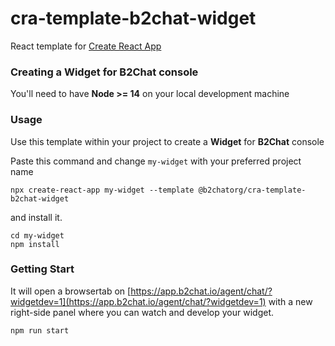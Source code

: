 # cra-template-b2chat-widget

React template for [Create React App](https://github.com/facebook/create-react-app)

### Creating a Widget for B2Chat console

You'll need to have **Node >= 14** on your local development machine

### Usage

Use this template within your project to create a **Widget** for **B2Chat** console

Paste this command and change `my-widget` with your preferred project name

```
npx create-react-app my-widget --template @b2chatorg/cra-template-b2chat-widget
```

and install it.

```
cd my-widget
npm install
```

### Getting Start

It will open a browsertab on [https://app.b2chat.io/agent/chat/?widgetdev=1](https://app.b2chat.io/agent/chat/?widgetdev=1) with a new right-side panel where you can watch and develop your widget.

```
npm run start
```
